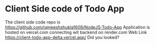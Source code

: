 # Client Side code of Todo App
The client side code repo is https://github.com/rajneeshshukla1608/NodeJS-Todo-App
Application is hosted on vercel.com connecting wit backend on render.com
Web Link https://client-todo-app-delta.vercel.app/ Did you looked?

